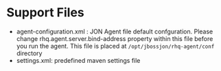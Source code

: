 # Support Files

* agent-configuration.xml : JON Agent file default confguration. Please change rhq.agent.server.bind-address property within this file before you run the agent. This file is placed at ```/opt/jbossjon/rhq-agent/conf``` directory
* settings.xml: predefined maven settings file
